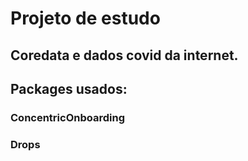 #  Projeto de estudo

## Coredata e dados covid da internet.
## Packages usados: 

### ConcentricOnboarding
### Drops 
